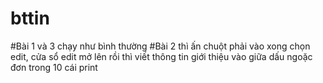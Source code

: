 # bttin
#Bài 1 và 3 chạy như bình thường
#Bài 2 thì ấn chuột phải vào xong chọn edit, cửa sổ edit mở lên rồi thì viết thông tin giới thiệu vào giữa dấu ngoặc đơn trong 10 cái print 
